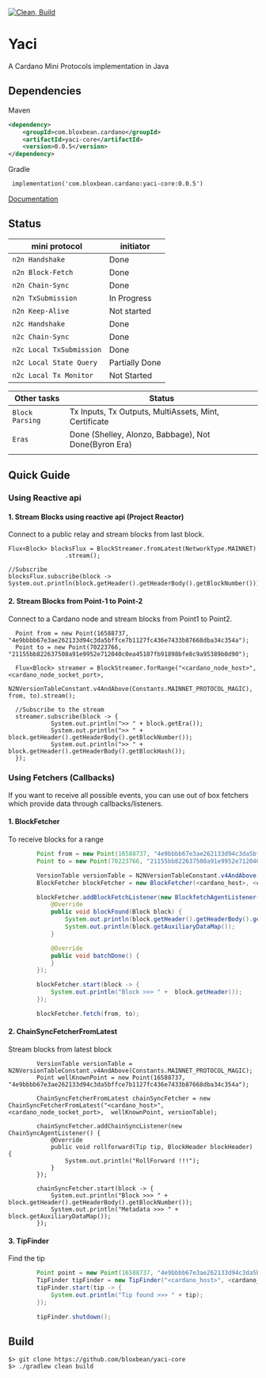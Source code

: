 [![Clean, Build](https://github.com/bloxbean/yaci-core/actions/workflows/build.yml/badge.svg)](https://github.com/bloxbean/yaci-core/actions/workflows/build.yml)

# Yaci 
A Cardano Mini Protocols implementation in Java

## Dependencies

Maven

```xml
<dependency>
    <groupId>com.bloxbean.cardano</groupId>
    <artifactId>yaci-core</artifactId>
    <version>0.0.5</version>
</dependency>
```

Gradle

```xml
 implementation('com.bloxbean.cardano:yaci-core:0.0.5')
```

[Documentation](docs/README.md)

## Status

| mini protocol            | initiator      |
|--------------------------|----------------|
| `n2n Handshake`          | Done           | 
| `n2n Block-Fetch`        | Done           |     
| `n2n Chain-Sync`         | Done           | 
| `n2n TxSubmission`       | In Progress    | 
| `n2n Keep-Alive`         | Not started    | 
| `n2c Handshake`          | Done           | 
| `n2c Chain-Sync`         | Done           | 
| `n2c Local TxSubmission` | Done           | 
| `n2c Local State Query`  | Partially Done |
| `n2c Local Tx Monitor`   | Not Started    |


| Other tasks              | Status                                                   |
|--------------------------|----------------------------------------------------------|
| `Block Parsing`          | Tx Inputs, Tx Outputs, MultiAssets, Mint, Certificate    |
| `Eras`                   | Done (Shelley, Alonzo, Babbage),   Not Done(Byron Era)   |   
|                          |                                                          |


## Quick Guide 

### Using Reactive api

#### 1. Stream Blocks using reactive api (Project Reactor)

Connect to a public relay and stream blocks from last block.

```
Flux<Block> blocksFlux = BlockStreamer.fromLatest(NetworkType.MAINNET)
                .stream();

//Subscribe
blocksFlux.subscribe(block -> System.out.println(block.getHeader().getHeaderBody().getBlockNumber()));
```

#### 2. Stream Blocks from Point-1 to Point-2 

Connect to a Cardano node and stream blocks from Point1 to Point2.

```
  Point from = new Point(16588737, "4e9bbbb67e3ae262133d94c3da5bffce7b1127fc436e7433b87668dba34c354a");
  Point to = new Point(70223766, "21155bb822637508a91e9952e712040c0ea45107fb91898bfe8c9a95389b0d90");
  
  Flux<Block> streamer = BlockStreamer.forRange("<cardano_node_host>", <cardano_node_socket_port>,
                        N2NVersionTableConstant.v4AndAbove(Constants.MAINNET_PROTOCOL_MAGIC), from, to).stream();
      
  //Subscribe to the stream    
  streamer.subscribe(block -> {
            System.out.println(">> " + block.getEra());
            System.out.println(">> " + block.getHeader().getHeaderBody().getBlockNumber());
            System.out.println(">> " + block.getHeader().getHeaderBody().getBlockHash());
  });
```

### Using Fetchers (Callbacks)

If you want to receive all possible events, you can use out of box fetchers which provide data through callbacks/listeners.

#### 1. BlockFetcher
To receive blocks for a range

```java
        Point from = new Point(16588737, "4e9bbbb67e3ae262133d94c3da5bffce7b1127fc436e7433b87668dba34c354a");
        Point to = new Point(70223766, "21155bb822637508a91e9952e712040c0ea45107fb91898bfe8c9a95389b0d90");

        VersionTable versionTable = N2NVersionTableConstant.v4AndAbove(Constants.MAINNET_PROTOCOL_MAGIC); 
        BlockFetcher blockFetcher = new BlockFetcher(<cardano_host>, <cardano_node_socket_port>, versionTable);

        blockFetcher.addBlockFetchListener(new BlockfetchAgentListener() {
            @Override
            public void blockFound(Block block) {
                System.out.println(block.getHeader().getHeaderBody().getBlockNumber());
                System.out.println(block.getAuxiliaryDataMap());
            }

            @Override
            public void batchDone() {
            }
        });

        blockFetcher.start(block -> {
            System.out.println("Block >>> " +  block.getHeader());
        });

        blockFetcher.fetch(from, to);

```

#### 2. ChainSyncFetcherFromLatest

Stream blocks from latest block

```
        VersionTable versionTable = N2NVersionTableConstant.v4AndAbove(Constants.MAINNET_PROTOCOL_MAGIC); 
        Point wellKnownPoint = new Point(16588737, "4e9bbbb67e3ae262133d94c3da5bffce7b1127fc436e7433b87668dba34c354a");
        
        ChainSyncFetcherFromLatest chainSyncFetcher = new ChainSyncFetcherFromLatest("<cardano_host>", <cardano_node_socket_port>,  wellKnownPoint, versionTable);

        chainSyncFetcher.addChainSyncListener(new ChainSyncAgentListener() {
            @Override
            public void rollforward(Tip tip, BlockHeader blockHeader) {
                System.out.println("RollForward !!!");
            }
        });

        chainSyncFetcher.start(block -> {
            System.out.println("Block >>> " + block.getHeader().getHeaderBody().getBlockNumber());
            System.out.println("Metadata >>> " + block.getAuxiliaryDataMap());
        });
```

#### 3. TipFinder 

Find the tip

```java
        Point point = new Point(16588737, "4e9bbbb67e3ae262133d94c3da5bffce7b1127fc436e7433b87668dba34c354a");
        TipFinder tipFinder = new TipFinder("<cardano_host>", <cardano_socket_port>, point, Constants.MAINNET_PROTOCOL_MAGIC);
        tipFinder.start(tip -> {
            System.out.println("Tip found >>> " + tip);
        });

        tipFinder.shutdown();
```

## Build

```
$> git clone https://github.com/bloxbean/yaci-core
$> ./gradlew clean build
``` 
